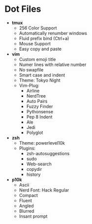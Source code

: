 # Dot Files
- __tmux__
    - 256 Color Support
    - Automatically renumber windows
    - Fluid prefix bind (Ctrl+a)
    - Mouse Support
    - Easy copy and paste
- __vim__
    - Custom emoji title
    - Numer lines with relative number
    - No swapfile
    - Smart case and indent
    - Theme: Tokyo Night
    - Vim-Plug:
        - Airline
        - NerdTree
        - Auto Pairs
        - Fuzzy Finder
        - Pythonsense
        - Pep 8 Indent
        - Ale
        - Jedi
        - Polyglot
- __zsh__
    - Theme: powerlevel10k
    - Plugins: 
        - zsh-autosuggestions
        - sudo
        - Web-search
        - copydir
        - history
- __p10k__
    - Ascii
    - Nerd Font: Hack Regular
    - Compact
    - Fluent
    - Angled
    - Blurred
    - Insant prompt
